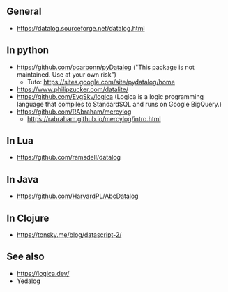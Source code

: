 ## General

- https://datalog.sourceforge.net/datalog.html

## In python

- https://github.com/pcarbonn/pyDatalog ("This package is not maintained. Use at your own risk")
  - Tuto: https://sites.google.com/site/pydatalog/home
- https://www.philipzucker.com/datalite/
- https://github.com/EvgSkv/logica (Logica is a logic programming language that compiles to StandardSQL and runs on Google BigQuery.)
- https://github.com/RAbraham/mercylog
  - https://rabraham.github.io/mercylog/intro.html

## In Lua

- https://github.com/ramsdell/datalog

## In Java

- https://github.com/HarvardPL/AbcDatalog

## In Clojure

- https://tonsky.me/blog/datascript-2/

## See also

- https://logica.dev/
- Yedalog
